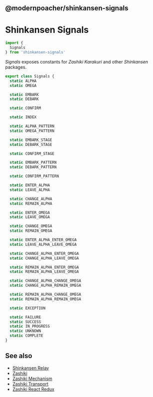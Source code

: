 ## @modernpoacher/shinkansen-signals

# Shinkansen Signals

```javascript
import {
  Signals
} from 'shinkansen-signals'
```

*Signals* exposes constants for *Zashiki Karakuri* and other *Shinkansen* packages.

```javascript
export class Signals {
  static ALPHA
  static OMEGA

  static EMBARK
  static DEBARK

  static CONFIRM

  static INDEX

  static ALPHA_PATTERN
  static OMEGA_PATTERN

  static EMBARK_STAGE
  static DEBARK_STAGE

  static CONFIRM_STAGE

  static EMBARK_PATTERN
  static DEBARK_PATTERN

  static CONFIRM_PATTERN

  static ENTER_ALPHA
  static LEAVE_ALPHA

  static CHANGE_ALPHA
  static REMAIN_ALPHA

  static ENTER_OMEGA
  static LEAVE_OMEGA

  static CHANGE_OMEGA
  static REMAIN_OMEGA

  static ENTER_ALPHA_ENTER_OMEGA
  static LEAVE_ALPHA_LEAVE_OMEGA

  static CHANGE_ALPHA_ENTER_OMEGA
  static CHANGE_ALPHA_LEAVE_OMEGA

  static REMAIN_ALPHA_ENTER_OMEGA
  static REMAIN_ALPHA_LEAVE_OMEGA

  static CHANGE_ALPHA_CHANGE_OMEGA
  static CHANGE_ALPHA_REMAIN_OMEGA

  static REMAIN_ALPHA_CHANGE_OMEGA
  static REMAIN_ALPHA_REMAIN_OMEGA

  static EXCEPTION

  static FAILURE
  static SUCCESS
  static IN_PROGRESS
  static UNKNOWN
  static COMPLETE
}
```

## See also

- [Shinkansen Relay](https://github.com/modernpoacher/shinkansen-relay)
- [Zashiki](https://github.com/modernpoacher/zashiki)
- [Zashiki Mechanism](https://github.com/modernpoacher/zashiki-mechanism)
- [Zashiki Transport](https://github.com/modernpoacher/zashiki-transport)
- [Zashiki React Redux](https://github.com/modernpoacher/zashiki-react-redux)
